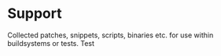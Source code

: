 # Support
Collected patches, snippets, scripts, binaries etc. for use within buildsystems or tests.
Test
